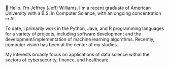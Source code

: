 👋 Hello. I'm Jeffrey (Jeff) Williams.
I'm a recent graduate of American University with a B.S. in Computer Science, with an ongoing concentration in AI. 

To date, I primarily work in the Python, Java, and R programming languages for a variety of projects, including software development and the development/implementation of machine learning algorithms. Recently, computer vision has been at the center of my studies.

My interests broadly focus on applications of data science within the sectors of cybersecurity, finance, and healthcare.
